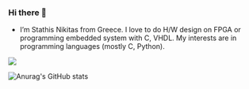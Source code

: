 ### Hi there 👋

* I’m Stathis Nikitas from Greece. I love to do H/W design on FPGA or programming embedded system with C, VHDL.
My interests are in programming languages (mostly C, Python).

![](https://visitor-badge.laobi.icu/badge?page_id=evstniki.evstniki)


<!--- [![Anurag's GitHub stats](https://github-readme-stats.vercel.app/api?username=evstniki)](https://github.com/anuraghazra/github-readme-stats) ---->
![Anurag's GitHub stats](https://github-readme-stats.vercel.app/api?username=evstniki&show_icons=true&theme=radical)


<!--- - 👀 I’m interested in ...
- 🌱 I’m currently learning ...
- 💞️ I’m looking to collaborate on ...
- 📫 How to reach me ...


stathis-nikitas/stathis-nikitas is a ✨ special ✨ repository because its `README.md` (this file) appears on your GitHub profile.
You can click the Preview link to take a look at your changes.
--->







<!---

**evstniki/evstniki** is a ✨ _special_ ✨ repository because its `README.md` (this file) appears on your GitHub profile.

Here are some ideas to get you started:

- 🔭 I’m currently working on ...
- 🌱 I’m currently learning ...
- 👯 I’m looking to collaborate on ...
- 🤔 I’m looking for help with ...
- 💬 Ask me about ...
- 📫 How to reach me: ...
- 😄 Pronouns: ...
- ⚡ Fun fact: ...
-->
